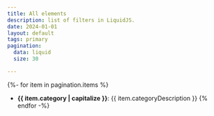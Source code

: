 ```yaml
---
title: All elements
description: list of filters in LiquidJS.
date: 2024-01-01
layout: default
tags: primary
pagination:
  data: liquid
  size: 30

---
```

{%- for item in pagination.items %}
- **{{ item.category | capitalize }}**: {{ item.categoryDescription }}
{% endfor -%}